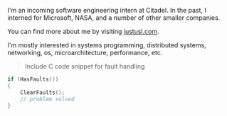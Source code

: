 I'm an incoming software engineering intern at Citadel. In the past, I interned for Microsoft, NASA, and a number of other smaller companies. 

You can find more about me by visiting [justusl.com](https://justusl.com).

I'm mostly interested in systems programming, distributed systems, networking, os, microarchitecture, performance, etc. 

> Include C code snippet for fault handling
```c
if (HasFaults())
{
    ClearFaults();
    // problem solved
}
```

<!--
> Prometheus showed us<br>
> silicon. 
>
> It was not an obvious pain<br>
> like fire.<br>
> It was more patient.
>
> Most my life revolves<br>
> around metal rectangles<br>
> that we breathed life into.
> 
> -- <cite>some guy on instagram.</cite>
-->
<!--
I used to code and make >=1 git commit every day. <br>
Then got more busy with school and career and this makes me sad.<br>
Excited to return.-->

<!-- 
![twitter](https://preview.redd.it/i-have-a-life-v0-afsslq41x54d1.jpeg?width=1080&crop=smart&auto=webp&s=d4582decad9cc281ff941f9a519ce9f8110513ac)

-->

<!--![GitHub stats](https://github-readme-stats.vercel.app/api?username=Juicestus&show_icons=true&theme=github_dark)-->
<!--![Global](https://github-profile-summary-cards.vercel.app/api/cards/profile-details?username=juicestus&theme=github_dark)-->

<!--&nbsp;-->

<!--
I'm the programming lead at [@TexasTorque](https://github.com/texastorque).  | You can find more about me on [my website](https://justusl.com/).
:-------------------------:|:-------------------------:
<br>&nbsp; ![Top Langs](https://github-profile-summary-cards.vercel.app/api/cards/most-commit-language?username=juicestus&theme=github_dark) <br> (so embarrassing) <br>&nbsp; | <br>&nbsp; ![Top Langs](https://github-profile-summary-cards.vercel.app/api/cards/repos-per-language?username=juicestus&theme=github_dark) <br> (not that bad) <br>&nbsp;
-->

<!--
![Top Langs](https://github-profile-summary-cards.vercel.app/api/cards/most-commit-language?username=juicestus&theme=github_dark)

![Top Langs](https://github-profile-summary-cards.vercel.app/api/cards/repos-per-language?username=juicestus&theme=github_dark)-->
<!--
![Stats](https://github-profile-summary-cards.vercel.app/api/cards/stats?username=juicestus&theme=github_dark)
![Commits](https://github-profile-summary-cards.vercel.app/api/cards/productive-time?username=juicestus&theme=github_dark)
-->

<!--![Top Langs](https://github-readme-stats.vercel.app/api/top-langs/?username=juicestus&layout=compact)-->
